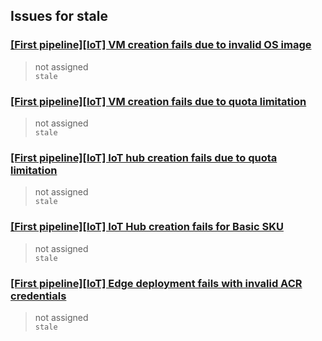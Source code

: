 ## Issues for stale
  
###  [[First pipeline][IoT] VM creation fails due to invalid OS image](https://github.com/microsoft/azure-devops-projects-extensions/issues/17)  
> not assigned  
  `stale`
  
###  [[First pipeline][IoT] VM creation fails due to quota limitation](https://github.com/microsoft/azure-devops-projects-extensions/issues/16)  
> not assigned  
  `stale`
  
###  [[First pipeline][IoT] IoT hub creation fails due to quota limitation](https://github.com/microsoft/azure-devops-projects-extensions/issues/15)  
> not assigned  
  `stale`
  
###  [[First pipeline][IoT] IoT Hub creation fails for Basic SKU ](https://github.com/microsoft/azure-devops-projects-extensions/issues/14)  
> not assigned  
  `stale`
  
###  [[First pipeline][IoT] Edge deployment fails with invalid ACR credentials](https://github.com/microsoft/azure-devops-projects-extensions/issues/10)  
> not assigned  
  `stale`